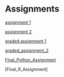 # Assignments
[assignment 1](https://github.com/Luuk1998/Assignments/blob/master/assignment3%20(6).ipynb)

[assignment 2](https://github.com/Luuk1998/Assignments/blob/master/assignment4%20(2).ipynb)

[graded assignment 1](https://github.com/Luuk1998/Assignments/blob/master/Graded_assignment1%20(2).ipynb)

[graded_assignment_2](https://github.com/Luuk1998/Assignments/blob/master/Graded_assignment_2%20(2).ipynb)

[Final_Python_Assignment](https://github.com/Luuk1998/Assignments/blob/master/exam_june_7_2018.ipynb)

[Final_R_Assignment]
